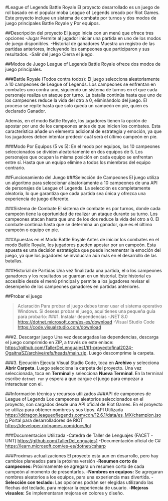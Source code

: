 #League of Legends Battle Royale
El proyecto desarrollado es un juego de rol basado en el popular moba League of Legends creado por Riot Games.
Este proyecto incluye un sistema de combate por turnos y dos modos de juego principales Battle Royale y Por equipos.

##Descripción del proyecto
El juego inicia con un menú que ofrece tres opciones
-Jugar Permite al jugador iniciar una partida en uno de los modos de juego disponibles.
-Historial de ganadores Muestra un registro de las partidas anteriores, incluyendo los campeones que participaron y sus resultados.
-Salir del juego Cierra el juego.

##Modos de Juego
League of Legends Battle Royale ofrece dos modos de juego principales.

###Battle Royale (Todos contra todos):
El juego selecciona aleatoriamente a 10 campeones de League of Legends. Los campeones se enfrentan en combates uno contra uno, siguiendo un sistema de turnos en el que cada personaje realiza un ataque por turno. 
La batalla continúa hasta que uno de los campeones reduce la vida del otro a 0, eliminándolo del juego.  El proceso se repite hasta que solo queda un campeón en pie, quien es declarado Ganador.

Además, en el modo Battle Royale, los jugadores tienen la opción de apostar por uno de los campeones antes de que inicien los combates. 
Esta característica añade un elemento adicional de estrategia y emoción, ya que los jugadores deben intentar predecir cuál será el último campeón en pie.

###Modo Por Equipos (5 vs 5):
En el modo por equipos, los 10 campeones seleccionados se dividen aleatoriamente en dos equipos de 5. 
Los personajes que ocupan la misma posición en cada equipo se enfrentan entre sí. Hasta que un equipo elimine a todos los miembros del equipo contrario.

##Funcionamiento del Juego
###Selección de Campeones
El juego utiliza un algoritmo para seleccionar aleatoriamente a 10 campeones de una API de personajes de League of Legends. 
La selección es completamente aleatoria, lo que garantiza que cada partida sea única y ofrezca una experiencia de juego diferente.

###Sistema de Combate
El sistema de combate es por turnos, donde cada campeón tiene la oportunidad de realizar un ataque durante su turno. 
Los campeones atacan hasta que uno de los dos reduce la vida del otro a 0. El combate continúa hasta que se determina un ganador, que es el último campeón o equipo en pie.

###Apuestas en el Modo Battle Royale
Antes de iniciar los combates en el modo Battle Royale, los jugadores pueden apostar por un campeón. 
Esta apuesta es una decisión estratégica que puede incrementar la emoción del juego, ya que los jugadores se involucran aún más en el desarrollo de las batallas.

###Historial de Partidas
Una vez finalizada una partida, el o los campeones ganadores y los resultados se guardan en un historial. Este historial es accesible desde el menú principal y permite a los jugadores revisar el desempeño de los campeones ganadores en partidas anteriores.

##Probar el juego
>Aclaración Para probar el juego debes tener usar el sistema operativo Windows.
Si deseas probar el juego, aquí tienes una pequeña guía para probarlo:
###1. Instalar dependencias
-.NET 8.0 https://dotnet.microsoft.com/es-es/download
-Visual Studio Code https://code.visualstudio.com/download

###2. Descargar juego
Una vez descargadas las dependencias, descarga el juego comprimido en ZIP, a través de este enlace:
https://github.com/TallerDeLenguajes1/tl1-proyectofinal2024-OgaitnaSZ/archive/refs/heads/main.zip.
Luego descomprime la carpeta.

###3. Ejecución
Ejecuta Visual Studio Code, toca en **Archivo** y selecciona **Abrir Carpeta**. Luego selecciona la carpeta del proyecto.
Una vez seleccionada, toca en **Terminal** y selecciona **Nueva Terminal**.
En la terminal escribe `dotnet run` y espera a que cargue el juego para empezar a interactuar con el.

##Información técnica y recursos utilizados
###API de campeones de League of Legends
Los campeones aleatorios seleccionados en el proyecto, son cargados desde una API oficial de Riot Games.
En el proyecto se utiliza para obtener nombres y sus tipos.
API Utilizada https://ddragon.leagueoflegends.com/cdn/12.6.1/data/es_MX/champion.json
Portal para desarrolladores de RIOT https://developer.riotgames.com/docs/lol

###Documentacion Utilizada
-Catedra de Taller de Lenguajes (FACET - UNT) https://github.com/TallerDeLenguajes1
-Documentación oficial de C# https://learn.microsoft.com/es-es/dotnet/csharp

###Proximas actualizaciones
El proyecto esta aun en desarrollo, pero hay cambios planeados para la próxima versión
-**Resumen corto de campeones:** Próximamente se agregara un resumen corto de cada campeón al momento de presentarlos.
-**Nombres en equipos:** Se agregaran nombres aleatorios a los equipos, para una experiencia mas divertida.
-**Selección con teclado:** Las opciones podrán ser elegidas utilizando las flechas del teclado, para mejorar la experiencia de usuario.
-**Mejoras visuales:** Se implementaran mejoras en colores y diseño.
